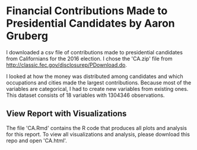 # Financial Contributions Made to Presidential Candidates by Aaron Gruberg

I downloaded a csv file of contributions made to presidential candidates from 
Californians for the 2016 election.  I chose the 'CA.zip' file from http://classic.fec.gov/disclosurep/PDownload.do.  

I looked at how the money was distributed among candidates and which occupations and cities made the largest 
contributions.  Because most of the variables are categorical, I had to create
new variables from existing ones.  This dataset consists of 18 variables with 
1304346 observations. 

## View Report with Visualizations

The file 'CA.Rmd' contains the R code that produces all plots and analysis for this report.  To view all visualizations and analysis, please download this repo and open 'CA.html'.


